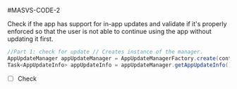 #MASVS-CODE-2 

Check if the app has support for in-app updates and validate if it's properly enforced so that the user is not able to continue using the app without updating it first.

```java
//Part 1: check for update // Creates instance of the manager.
AppUpdateManager appUpdateManager = AppUpdateManagerFactory.create(context); // Returns an intent object that you use to check for an update. 
Task<AppUpdateInfo> appUpdateInfo = appUpdateManager.getAppUpdateInfo();
```

- [ ] Check